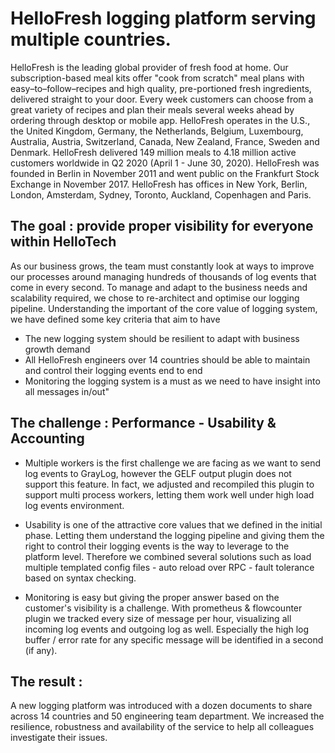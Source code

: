 # HelloFresh logging platform serving multiple countries.

HelloFresh is the leading global provider of fresh food at home. Our subscription-based meal kits offer "cook from scratch" meal plans with easy–to–follow–recipes and high quality, pre-portioned fresh ingredients, delivered straight to your door. Every week customers can choose from a great variety of recipes and plan their meals several weeks ahead by ordering through desktop or mobile app. HelloFresh operates in the U.S., the United Kingdom, Germany, the Netherlands, Belgium, Luxembourg, Australia, Austria, Switzerland, Canada, New Zealand, France, Sweden and Denmark. HelloFresh delivered 149 million meals to 4.18 million active customers worldwide in Q2 2020 (April 1 - June 30, 2020). HelloFresh was founded in Berlin in November 2011 and went public on the Frankfurt Stock Exchange in November 2017. HelloFresh has offices in New York, Berlin, London, Amsterdam, Sydney, Toronto, Auckland, Copenhagen and Paris. 


## The goal : provide proper visibility for everyone within HelloTech
As our business grows, the team must constantly look at ways to improve our processes around managing hundreds of thousands of log events that come in every second. To manage and adapt to the business needs and scalability required, we chose to re-architect and optimise our logging pipeline. Understanding the important of the core value of logging system, we have defined some key criteria that aim to have 

- The new logging system should be resilient to adapt with business growth demand
- All HelloFresh engineers over 14 countries should be able to maintain and control their logging events end to end
- Monitoring the logging system is a must as we need to have insight into all messages in/out"

## The challenge : Performance - Usability & Accounting 

- Multiple workers is the first challenge we are facing as we want to send log events to GrayLog, however the GELF output plugin does not support this feature.
In fact, we adjusted and recompiled this plugin to support multi process workers, letting them work well under high load log events environment.

- Usability is one of the attractive core values that  we defined in the initial phase. Letting them understand the logging pipeline and giving them the right to control their logging events is the way to leverage to the platform level. Therefore we combined several solutions such as load multiple templated config files - auto reload over RPC - fault tolerance based on syntax checking.

- Monitoring is easy but giving the proper answer based on the customer's visibility is a challenge. With prometheus & flowcounter plugin we tracked every size of message per hour, visualizing all incoming log events and outgoing log as well. Especially the high log buffer / error rate for any specific message will be identified in a second (if any).

## The result : 

A new logging platform was introduced with a dozen documents to share across 14 countries and 50 engineering team department. We increased the resilience, robustness and availability of the service to help all colleagues investigate their issues.
